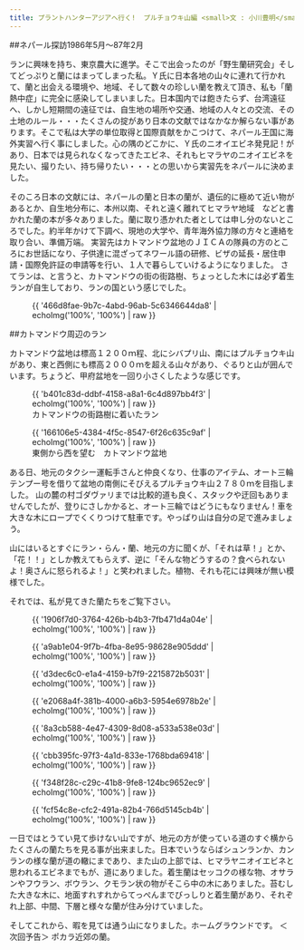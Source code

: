 ```yaml
---
title: プラントハンターアジアへ行く!  プルチョウキ山編 <small>文 : 小川豊明</small>
---
```

##ネパール探訪1986年5月～87年2月

ランに興味を持ち、東京農大に進学。そこで出会ったのが「野生蘭研究会」そしてどっぷりと蘭にはまってしまった私。Ｙ氏に日本各地の山々に連れて行かれて、蘭と出会える環境や、地域、そして数々の珍しい蘭を教えて頂き、私も「蘭熱中症」に完全に感染してしまいました。日本国内では飽きたらず、台湾遠征へ、しかし短期間の遠征では、自生地の場所や交通、地域の人々との交流、その土地のルール・・・たくさんの掟があり日本の文献ではなかなか解らない事があります。そこで私は大学の単位取得と国際貢献をかこつけて、ネパール王国に海外実習へ行く事にしました。心の隅のどこかに、Ｙ氏のニオイエビネ発見記！があり、日本では見られなくなってきたエビネ、それもヒマラヤのニオイエビネを見たい、撮りたい、持ち帰りたい・・・との思いから実習先をネパールに決めました。

そのころ日本の文献には、ネパールの蘭と日本の蘭が、遺伝的に極めて近い物があるとか、自生地分布に、本州以南、それと遠く離れてヒマラヤ地域　などと書かれた蘭の本が多々ありました。蘭に取り憑かれた者としては申し分のないところでした。約半年かけて下調べ、現地の大学や、青年海外協力隊の方々と連絡を取り合い、準備万端。
実習先はカトマンドウ盆地のＪＩＣＡの隊員の方のところにお世話になり、子供達に混ざってネワール語の研修、ビザの延長・居住申請・国際免許証の申請等を行い、１人で暮らしていけるようになりました。
さてランは、と言うと、カトマンドウの街の街路樹、ちょっとした木には必ず着生ランが自生しており、ランの国という感じでした。

<figure>
{{ '466d8fae-9b7c-4abd-96ab-5c6346644da8' | echoImg('100%', '100%') | raw }}
</figure>

##カトマンドウ周辺のラン

カトマンドウ盆地は標高１２００ｍ程、北にシバプリ山、南にはプルチョウキ山があり、東と西側にも標高２０００ｍを超える山々があり、ぐるりと山が囲んでいます。ちょうど、甲府盆地を一回り小さくしたような感じです。

<figure>
{{ 'b401c83d-ddbf-4158-a8a1-6c4d897bb4f3' | echoImg('100%', '100%') | raw }}
<figcaption>カトマンドウの街路樹に着いたラン</figcaption>
</figure>

<figure>
{{ '166106e5-4384-4f5c-8547-6f26c635c9af' | echoImg('100%', '100%') | raw }}
<figcaption>東側から西を望む　カトマンドウ盆地</figcaption>
</figure>

ある日、地元のタクシー運転手さんと仲良くなり、仕事のアイテム、オート三輪テンプー号を借りて盆地の南側にそびえるプルチョウキ山２７８０ｍを目指しました。
山の麓の村ゴダヴァリまでは比較的道も良く、スタックや迂回もありませんでしたが、登りにさしかかると、オート三輪ではどうにもなりません！車を大きな木にロープでくくりつけて駐車です。やっぱり山は自分の足で進みましょう。

山にはいるとすぐにラン・らん・蘭、地元の方に聞くが、「それは草！」とか、「花！！」としか教えてもらえず、逆に「そんな物どうするの？食べられないよ！奥さんに怒られるよ！」と笑われました。植物、それも花には興味が無い模様でした。

それでは、私が見てきた蘭たちをご覧下さい。
<figure>
{{ '1906f7d0-3764-426b-b4b3-7fb471d4a04e' | echoImg('100%', '100%') | raw }}
</figure>
<figure>
{{ 'a9ab1e04-9f7b-4fba-8e95-98628e905ddd' | echoImg('100%', '100%') | raw }}
</figure>
<figure>
{{ 'd3dec6c0-e1a4-4159-b7f9-2215872b5031' | echoImg('100%', '100%') | raw }}
</figure>
<figure>
{{ 'e2068a4f-381b-4000-a6b3-5954e6978b2e' | echoImg('100%', '100%') | raw }}
</figure>
<figure>
{{ '8a3cb588-4e47-4309-8d08-a533a538e03d' | echoImg('100%', '100%') | raw }}
</figure>
<figure>
{{ 'cbb395fc-97f3-4a1d-833e-1768bda69418' | echoImg('100%', '100%') | raw }}
</figure>
<figure>
{{ 'f348f28c-c29c-41b8-9fe8-124bc9652ec9' | echoImg('100%', '100%') | raw }}
</figure>
<figure>
{{ 'fcf54c8e-cfc2-491a-82b4-766d5145cb4b' | echoImg('100%', '100%') | raw }}
</figure>
一日ではとうてい見て歩けない山ですが、地元の方が使っている道のすぐ横からたくさんの蘭たちを見る事が出来ました。日本でいうならばシュンランか、カンランの様な蘭が道の轍にまであり、また山の上部では、ヒマラヤニオイエビネと思われるエビネまでもが、道にありました。着生蘭はセッコクの様な物、オサランやフウラン、ボウラン、クモラン状の物がそこら中の木にありました。苔むした大きな木に、地面すれすれからてっぺんまでびっしりと着生蘭があり、それぞれ上部、中間、下層と様々な蘭が住み分けていました。

そしてこれから、暇を見ては通う山になりました。ホームグラウンドです。
＜次回予告＞ ポカラ近郊の蘭。
